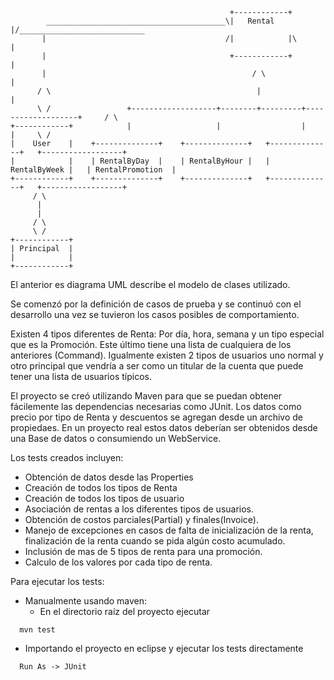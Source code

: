 ```
                                                 +------------+
        ________________________________________\|   Rental   |/____________________________
       |                                        /|            |\                            |
       |                                         +------------+                             |
       |                                              / \                                   |
      / \                                              |                                    |
      \ /                 +-------------------+--------+---------+-------------------+     / \
+------------+            |                   |                  |                   |     \ /          
|    User    |    +--------------+    +--------------+   +--------------+   +------------------+
|            |    | RentalByDay  |    | RentalByHour |   | RentalByWeek |   | RentalPromotion  |
+------------+    +--------------+    +--------------+   +--------------+   +------------------+  
     / \
      |
      |
     / \
     \ /
+------------+
| Principal  |
|            |
+------------+
```

El anterior es diagrama UML describe el modelo de clases utilizado.

Se comenzó por la definición de casos de prueba y se continuó con el desarrollo una vez se tuvieron los casos posibles de comportamiento.

Existen 4 tipos diferentes de Renta:
Por día, hora, semana y un tipo especial que es la Promoción. Este último tiene una lista de cualquiera de los anteriores (Command).
Igualmente existen 2 tipos de usuarios uno normal y otro principal que vendría a ser como un titular de la cuenta que puede tener una lista de usuarios típicos.

El proyecto se creó utilizando Maven para que se puedan obtener fácilemente las dependencias necesarias como JUnit.
Los datos como precio por tipo de Renta y descuentos se agregan desde un archivo de propiedaes. En un proyecto real estos datos deberían ser obtenidos desde una Base de datos o consumiendo un WebService.

Los tests creados incluyen:
- Obtención de datos desde las Properties
- Creación de todos los tipos de Renta
- Creación de todos los tipos de usuario
- Asociación de rentas a los diferentes tipos de usuarios.
- Obtención de costos parciales(Partial) y finales(Invoice).
- Manejo de excepciones en casos de falta de inicialización de la renta, finalización de la renta  cuando se pida algún costo acumulado.
- Inclusión de mas de 5 tipos de renta para una promoción.
- Calculo de los valores por cada tipo de renta.

Para ejecutar los tests:
- Manualmente usando maven:
	- En el directorio raíz del proyecto ejecutar
```
  mvn test
```
- Importando el proyecto en eclipse y ejecutar los tests directamente
```
  Run As -> JUnit
```		
